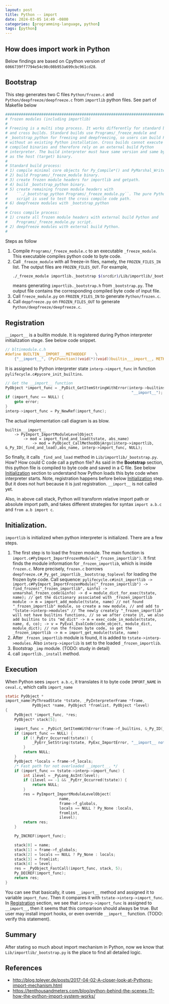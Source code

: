 ```yaml
---
layout: post
title: Python -- import
date: 2024-03-05 14:49 -0800
categories: [programming-language, python]
tags: [python]
---
```


## How does import work in Python

Below findings are based on Cpython version of
`6066739ff7794e54c98c08b953a699cbc961cd28`.

## Bootstrap

This step generates two C files `Python/frozen.c` and
`Python/deepfreeze/deepfreeze.c` from `importlib` python files. See part of
Makefile below

```Makefile
############################################################################
# frozen modules (including importlib)
#
# Freezing is a multi step process. It works differently for standard builds
# and cross builds. Standard builds use Programs/_freeze_module and
# _bootstrap_python for freezing and deepfreezing, so users can build Python
# without an existing Python installation. Cross builds cannot execute
# compiled binaries and therefore rely on an external build Python
# interpreter. The build interpreter must have same version and same bytecode
# as the host (target) binary.
#
# Standard build process:
# 1) compile minimal core objects for Py_Compile*() and PyMarshal_Write*().
# 2) build Programs/_freeze_module binary.
# 3) create frozen module headers for importlib and getpath.
# 4) build _bootstrap_python binary.
# 5) create remaining frozen module headers with
#    ``./_bootstrap_python Programs/_freeze_module.py``. The pure Python
#    script is used to test the cross compile code path.
# 6) deepfreeze modules with _bootstrap_python
#
# Cross compile process:
# 1) create all frozen module headers with external build Python and
#    Programs/_freeze_module.py script.
# 2) deepfreeze modules with external build Python.
#
```

Steps as follow

1. Compile `Programs/_freeze_module.c` to an executable `_freeze_module`. This
   executable compiles python code to byte code.
2. Call `_freeze_module` with all freeze-in files, namely, the
   `FROZEN_FILES_IN` list. The output files are `FROZEN_FILES_OUT`. For
   example,
   ```bash
   ./_freeze_module importlib._bootstrap $(srcdir)/Lib/importlib/_bootstrap.py Python/frozen_modules/importlib._bootstrap.h
   ```
   means generating `importlib._bootstrap.h` from `_bootstrap.py`. The output
   file contains the corresponding compiled byte code of input file.
3. Call `freeze_module.py` on `FROZEN_FILES_IN` to generate `Python/frozen.c`.
4. Call `deppfreeze.py` on `FROZEN_FILES_OUT` to generate
   `Python/deepfreeze/deepfreeze.c`.

## Registration

`__import__` is a builtin module. It is registered during Python interpreter
initialization stage. See below code snippet.

```C
// bltinmodule.c.h
#define BUILTIN___IMPORT___METHODDEF    \
    {"__import__", (PyCFunction)(void(*)(void))builtin___import__, METH_FASTCALL|METH_KEYWORDS, builtin___import____doc__},

```

It is assigned to Python interpreter state `interp->import_func` in function
`pylifecycle.c#pycore_init_builtins`.

```C
// Get the __import__ function
PyObject *import_func = _PyDict_GetItemStringWithError(interp->builtins,
                                                        "__import__");
if (import_func == NULL) {
    goto error;
}
interp->import_func = Py_NewRef(import_func);
```

The actual implementation call diagram is as blow.

```
builtin___import__
    -> PyImport_ImportModuleLevelObject
        -> mod = import_find_and_load(tstate, abs_name)
            -> mod = PyObject_CallMethodObjArgs(interp->importlib, &_Py_ID(_find_and_load),abs_name, interp->import_func, NULL);
```

So finally, it calls `_find_and_load` method in `Lib/importlib/_bootstrap.py`.
How? How could C code call a python file? As said in the **Bootstrap** section,
this python file is compiled to byte code and saved in a C file. See below
[Initialization](#initialization) section to understand how Python loads this
byte code when interpreter starts. Note, registration happens before below
[Initialization](#initialization) step. But it does not hurt because it is just
registration. `__import__` is not called yet.

Also, in above call stack, Python will transform relative import path or
absolute import path, and takes different strategies for syntax `import a.b.c`
and `from a.b import c`.

## Initialization.

`importlib` is initialized when python interpreter is initialized. There are a
few steps.

1. The first step is to load the frozen module. The main function is
   `import.c#PyImport_ImportFrozenModule("_frozen_importlib")`. It first finds
   the module information for `_frozen_importlib`, which is inside `frozen.c`.
   More precisely, `frozen.c` borrows
   `deepfreeze.c#_Py_get_importlib__bootstrap_toplevel` for loading the frozen
   byte code. Call sequence:
   `pylifecycle.c#init_importlib -> import.c#PyImport_ImportFrozenModule("_frozen_importlib") -> find_frozen("_frozen_importlib", &info) -> unmarshal_frozen_code(&info) -> d = module_dict_for_exec(tstate, name); // get the dictionary associated with _frozen_importlib module -> m = import_add_module(tstate, name) // not found "_frozen_importlib" module, so create a new module, // and add to "tstate->interp->modules" // The newly creately "_frozen_importlib" will not have builtins functions, // so we after create it, we also add builtins to its "md_dict" -> m = exec_code_in_module(tstate, name, d, co); -> v = PyEval_EvalCode(code_object, module_dict, module_dict); // run the frozen byte code, so get the _frozen_importlib -> m = import_get_module(tstate, name)`
2. After `_frozen_importlib` module is found, it is added to
   `tstate->interp->modules`. Also `interp->imporlib` is set to the loaded
   `_frozen_importlib`.
3. Bootstrap `_imp` module. (TODO: study in detail)
4. call `importlib._install` method.

## Execution

When Python sees `import a.b.c`, it translates it to byte code `IMPORT_NAME` in
`ceval.c`, which calls `import_name`

```C
static PyObject *
import_name(PyThreadState *tstate, _PyInterpreterFrame *frame,
            PyObject *name, PyObject *fromlist, PyObject *level)
{
    PyObject *import_func, *res;
    PyObject* stack[5];

    import_func = _PyDict_GetItemWithError(frame->f_builtins, &_Py_ID(__import__));
    if (import_func == NULL) {
        if (!_PyErr_Occurred(tstate)) {
            _PyErr_SetString(tstate, PyExc_ImportError, "__import__ not found");
        }
        return NULL;
    }
    PyObject *locals = frame->f_locals;
    /* Fast path for not overloaded __import__. */
    if (import_func == tstate->interp->import_func) {
        int ilevel = _PyLong_AsInt(level);
        if (ilevel == -1 && _PyErr_Occurred(tstate)) {
            return NULL;
        }
        res = PyImport_ImportModuleLevelObject(
                        name,
                        frame->f_globals,
                        locals == NULL ? Py_None :locals,
                        fromlist,
                        ilevel);
        return res;
    }

    Py_INCREF(import_func);

    stack[0] = name;
    stack[1] = frame->f_globals;
    stack[2] = locals == NULL ? Py_None : locals;
    stack[3] = fromlist;
    stack[4] = level;
    res = _PyObject_FastCall(import_func, stack, 5);
    Py_DECREF(import_func);
    return res;
}
```

You can see that basically, it uses `__import__` method and assigned it to
variable `import_func`. Then it compares it with `tstate->interp->import_func`.
In [Registration](#registration) section, we see that `interp->import_func` is
assigned to `__import__`, then it seems that this comparison should always be
true. But user may install import hooks, or even override `__import__`
function. (TODO: verify this statement).

## Summary

After stating so much about import mechanism in Python, now we know that
`Lib/importlib/_bootstrap.py` is the place to find all detailed logic.

## References

- <http://blog.tpleyer.de/posts/2017-04-02-A-closer-look-at-Pythons-import-mechanism.html>
- <https://tenthousandmeters.com/blog/python-behind-the-scenes-11-how-the-python-import-system-works/>
